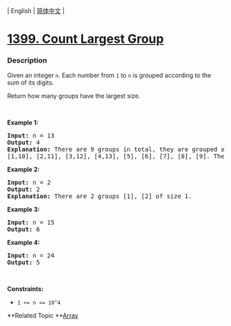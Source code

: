 | English | [简体中文](README.md) |

# [1399. Count Largest Group](https://leetcode-cn.com/problems/count-largest-group)
 ### Description
<p>Given an integer&nbsp;<code>n</code>.&nbsp;Each number from <code>1</code> to <code>n</code> is grouped according to the sum of its digits.&nbsp;</p>

<p>Return&nbsp;how many groups have the largest size.</p>

<p>&nbsp;</p>
<p><strong>Example 1:</strong></p>

<pre>
<strong>Input:</strong> n = 13
<strong>Output:</strong> 4
<strong>Explanation:</strong> There are 9 groups in total, they are grouped according sum of its digits of numbers from 1 to 13:
[1,10], [2,11], [3,12], [4,13], [5], [6], [7], [8], [9]. There are 4 groups with largest size.
</pre>

<p><strong>Example 2:</strong></p>

<pre>
<strong>Input:</strong> n = 2
<strong>Output:</strong> 2
<strong>Explanation:</strong> There are 2 groups [1], [2] of size 1.
</pre>

<p><strong>Example 3:</strong></p>

<pre>
<strong>Input:</strong> n = 15
<strong>Output:</strong> 6
</pre>

<p><strong>Example 4:</strong></p>

<pre>
<strong>Input:</strong> n = 24
<strong>Output:</strong> 5
</pre>

<p>&nbsp;</p>
<p><strong>Constraints:</strong></p>

<ul>
	<li><code>1 &lt;= n &lt;= 10^4</code></li>
</ul>

**Related Topic	**[Array](https://leetcode-cn.com/tag/array) 